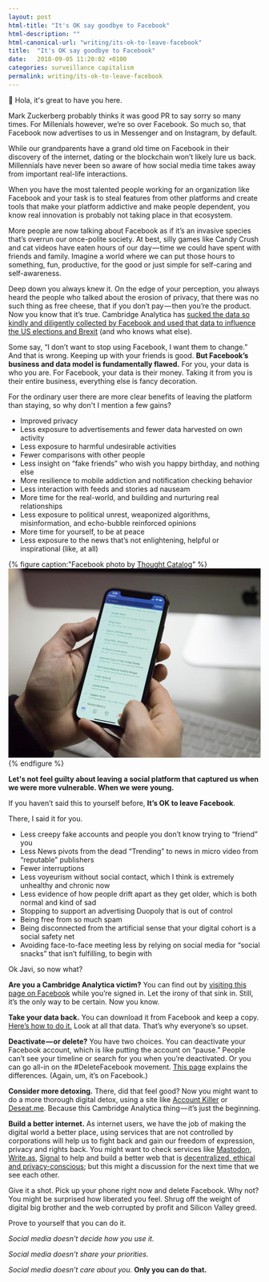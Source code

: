 ```yaml
---
layout: post
html-title: "It's OK say goodbye to Facebook"
html-description: ""
html-canonical-url: "writing/its-ok-to-leave-facebook"
title:  "It's OK say goodbye to Facebook"
date:   2018-09-05 11:20:02 +0100
categories: surveillance capitalism
permalink: writing/its-ok-to-leave-facebook
---
```


👋 Hola, it's great to have you here.

Mark Zuckerberg probably thinks it was good PR to say sorry so many times. For Millenials however, we’re so over Facebook. So much so, that Facebook now advertises to us in Messenger and on Instagram, by default.

While our grandparents have a grand old time on Facebook in their discovery of the internet, dating or the blockchain won’t likely lure us back. Millennials have never been so aware of how social media time takes away from important real-life interactions.

When you have the most talented people working for an organization like Facebook and your task is to steal features from other platforms and create tools that make your platform addictive and make people dependent, you know real innovation is probably not taking place in that ecosystem.

More people are now talking about Facebook as if it’s an invasive species that’s overrun our once-polite society. At best, silly games like Candy Crush and cat videos have eaten hours of our day — time we could have spent with friends and family. Imagine a world where we can put those hours to something, fun, productive, for the good or just simple for self-caring and self-awareness.

Deep down you always knew it. On the edge of your perception, you always heard the people who talked about the erosion of privacy, that there was no such thing as free cheese, that if you don’t pay — then you’re the product. Now you know that it’s true. Cambridge Analytica has [sucked the data so kindly and diligently collected by Facebook and used that data to influence the US elections and Brexit](https://www.politico.eu/article/cambridge-analytica-chris-wylie-brexit-trump-britain-data-protection-privacy-facebook/) (and who knows what else).

Some say, “I don’t want to stop using Facebook, I want them to change.” And that is wrong. Keeping up with your friends is good. **But Facebook’s business and data model is fundamentally flawed.** For you, your data is who you are. For Facebook, your data is their money. Taking it from you is their entire business, everything else is fancy decoration.

For the ordinary user there are more clear benefits of leaving the platform than staying, so why don't I mention a few gains?
* Improved privacy
* Less exposure to advertisements and fewer data harvested on own activity
* Less exposure to harmful undesirable activities
* Fewer comparisons with other people
* Less insight on “fake friends” who wish you happy birthday, and nothing else
* More resilience to mobile addiction and notification checking behavior
* Less interaction with feeds and stories ad nauseam
* More time for the real-world, and building and nurturing real relationships
* Less exposure to political unrest, weaponized algorithms, misinformation, and echo-bubble reinforced opinions
* More time for yourself, to be at peace
* Less exposure to the news that’s not enlightening, helpful or inspirational (like, at all)

{% figure caption:"Facebook photo by [Thought Catalog](https://unsplash.com/@thoughtcatalog)" %}
![Person scrolling through Facebook app on an iPhone](/assets/posts/its-ok-to-leave-facebook/facebook-on-iphone.jpg "Person scrolling through Facebook app on an iPhone")
{% endfigure %}

**Let's not feel guilty about leaving a social platform that captured us when we were more vulnerable. When we were young.**

If you haven’t said this to yourself before, **It’s OK to leave Facebook**.

There, I said it for you.

* Less creepy fake accounts and people you don’t know trying to “friend” you
* Less News pivots from the dead “Trending” to news in micro video from “reputable” publishers
*  Fewer interruptions
* Less voyeurism without social contact, which I think is extremely unhealthy and chronic now
* Less evidence of how people drift apart as they get older, which is both normal and kind of sad
* Stopping to support an advertising Duopoly that is out of control
* Being free from so much spam
* Being disconnected from the artificial sense that your digital cohort is a social safety net
* Avoiding face-to-face meeting less by relying on social media for “social snacks” that isn’t fulfilling, to begin with

Ok Javi, so now what?

**Are you a Cambridge Analytica victim?** You can find out by [visiting this page on Facebook](https://www.facebook.com/help/1873665312923476?helpref=search&sr=1&query=cambridge) while you’re signed in. Let the irony of that sink in. Still, it’s the only way to be certain. Now you know.

**Take your data back.** You can download it from Facebook and keep a copy. [Here’s how to do it.](https://www.facebook.com/help/302796099745838) Look at all that data. That’s why everyone’s so upset.

**Deactivate — or delete?** You have two choices. You can deactivate your Facebook account, which is like putting the account on “pause.” People can’t see your timeline or search for you when you’re deactivated. Or you can go all-in on the #DeleteFacebook movement. [This page](https://www.facebook.com/help/250563911970368?helpref=hc_global_nav) explains the differences. (Again, um, it’s on Facebook.)

**Consider more detoxing.** There, did that feel good? Now you might want to do a more thorough digital detox, using a site like [Account Killer](https://www.accountkiller.com/en/) or [Deseat.me](https://www.deseat.me/). Because this Cambridge Analytica thing — it’s just the beginning.

**Build a better internet.** As internet users, we have the job of making the digital world a better place, using services that are not controlled by corporations will help us to fight back and gain our freedom of expression, privacy and rights back. You might want to check services like [Mastodon](https://mastodon.social), [Write.as](https://write.as), [Signal](https://signal.org) to help and build a better web that is [decentralized, ethical and privacy-conscious](https://switching.software); but this might a discussion for the next time that we see each other.

Give it a shot. Pick up your phone right now and delete Facebook. Why not? You might be surprised how liberated you feel. Shrug off the weight of digital big brother and the web corrupted by profit and Silicon Valley greed.

Prove to yourself that you can do it.

*Social media doesn’t decide how you use it.*

*Social media doesn’t share your priorities.*

*Social media doesn’t care about you.* **Only you can do that.**